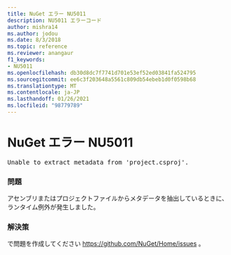 ```yaml
---
title: NuGet エラー NU5011
description: NU5011 エラーコード
author: mishra14
ms.author: jodou
ms.date: 8/3/2018
ms.topic: reference
ms.reviewer: anangaur
f1_keywords:
- NU5011
ms.openlocfilehash: db30d8dc7f7741d701e53ef52ed03841fa524795
ms.sourcegitcommit: ee6c3f203648a5561c809db54ebeb1d0f0598b68
ms.translationtype: MT
ms.contentlocale: ja-JP
ms.lasthandoff: 01/26/2021
ms.locfileid: "98779789"
---
```

# <a name="nuget-error-nu5011"></a>NuGet エラー NU5011
<pre>Unable to extract metadata from 'project.csproj'.</pre>

### <a name="issue"></a>問題

アセンブリまたはプロジェクトファイルからメタデータを抽出しているときに、ランタイム例外が発生しました。


### <a name="solution"></a>解決策

で問題を作成してください https://github.com/NuGet/Home/issues 。

